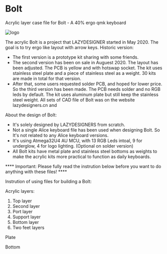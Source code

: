 # Bolt
Acrylic layer case file for Bolt - A 40% ergo qmk keyboard

![logo](http://lazydesigners.cn/wp-content/uploads/2021/03/%E6%A0%87%E7%AD%BE-300x63.png)

The acrylic Bolt is a project that LAZYDESIGNER started in May 2020. 
The goal is to try ergo like layout with arrow keys. 
Historic version:
* The first version is a prototype kit sharing with some friends.
* The second version has been on sale in Auguest 2020. The layout has been adjusted. The PCB is yellow and with hotswap socket. The kit uses stainless steel plate and a piece of stainless steel as a weight. 30 kits are made in total for that version.
* After that, some users requested solder PCB, and hoped for lower price. So the third version has been made. The PCB needs solder and no RGB leds by default. The kit uses aluminum plate but still keep the stainless steel weight.
All sets of CAD file of Bolt was on the website lazydesigners.cn and 

About the design of Bolt:
* It's solely designed by LAZYDESIGNERS from scratch. 
* Not a single Alice keyboard file has been used when designing Bolt. So It's not related to any Alice keyboard versions. 
* It's using Atmega32U4 AU MCU, with 13 RGB Leds intoal, 9 for underglow, 4 for logo lighting. (Optional on solder version)
* All Bolt kits have metal plate and stainless steel bottoms as weights to make the acrylic kits more practical to function as daily keyboards.

**** Important: Please fully read the instrution below before you want to do anything with these files! ****

Instrution of using files for building a Bolt:

Acrylic layers:
1. Top layer
2. Second layer
3. Port layer
4. Support layer
5. Bottom layer
6. Two feet layers

Plate


Bottom 





